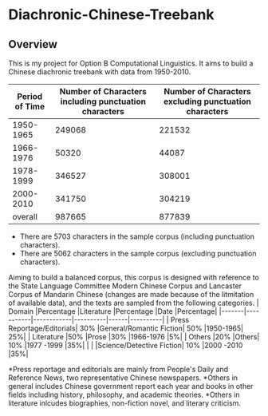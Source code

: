 # Diachronic-Chinese-Treebank
## Overview
This is my project for Option B Computational Linguistics. 
It aims to build a Chinese diachronic treebank with data from 1950-2010.

| Period of Time  | Number of Characters including punctuation characters | Number of Characters excluding punctuation characters |
| ------------- | ------------- |-----------------|
| 1950-1965          | 249068   | 221532   |
| 1966-1976          |  50320   |  44087     |
|  1978-1999         | 346527         |  308001         |
|  2000-2010         |  341750        |   304219           |
| overall | 987665|877839|
* There are 5703 characters in the sample corpus (including punctuation characters).
* There are 5062 characters in the sample corpus (excluding punctuation characters).

Aiming to build a balanced corpus, this corpus is designed with reference to the State Language Committee Modern Chinese Corpus and Lancaster Corpus of Mandarin Chinese (changes are made because of the litmitation of available data), and the texts are sampled from the following categories.
| Domain	|Percentage	|Literature	|Percentage	|Date	|Percentage|
|-------|-----------|------------|----------|------|----------|
| Press Reportage/Editorials|	30%	|General/Romantic Fiction|	50%	|1950-1965|	25%|
| Literature	|50%	|Prose	|30%	|1966-1976	|5%|
| Others	|20%	|Others|	10%	|1977 -1999	|35%|
| | |Science/Detective Fiction|	10%	|2000 -2010	|35%|

*Press reportage and editorials are mainly from People's Daily and Reference News, two representative Chinese newspapers.
*Others in general includes Chinese government report each year and books in other fields including history, philosophy, and academic theories.
*Others in literature inlcudes biographies, non-fiction novel, and literary criticism.
